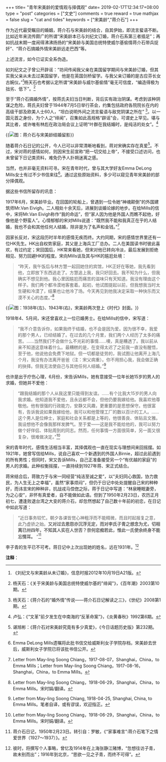 +++
title= "青年宋美龄的爱情观与择偶观"
date= 2019-02-17T12:34:17+08:00
type = "post"
categories = ["文史"]
comments = true
reward = true
mathjax = false
slug = "cat and tides"
keywords = ["宋美龄","蒋介石"]
+++

作为近代最受瞩目的婚姻，蒋介石与宋美龄的结合，自其伊始，即流言蜚语不断。比如近年来流传颇广的所谓“宋美龄本已与刘纪文订婚，蒋介石系第三者插足”；再如抗战末期一度闹得沸沸扬扬的“宋美龄与美国总统特使威尔基偷情蒋介石带兵捉奸”、“蒋介石搞婚外情宋美龄远走巴西”等。

上述流言，如今已证实全系伪造。

<!--more-->

如刘纪文之子曾公开辟谣：“坊间传闻我父亲在美国留学期间与宋美龄订婚，但其实我父亲从未去过美国留学，他是在英国剑桥留学。与我父亲订婚的是古应芬长女古婉仪。”[^1]杨天石也考据认定所谓“宋美龄与威尔基偷情”毫无可信度，“编造得极为拙劣、低下”。[^2]

至于“蒋介石搞婚外情”，按蒋氏夫妇当日判断，背后实有政治阴谋。考虑到该种阴谋之危险，蒋氏夫妇曾于1944年7月5日举行茶会，约集包括政府各院院长在内的高级干部及欧美人士60人，“坦白说明外间之流言蜚语与敌党阴谋之所在” [^3]。以一国元首之身份，为个人之“绯闻”，召集如此高规格“辟谣”会，可谓史上罕见。堪与其比者，或许唯有林彪在政治局会议上证明“叶群在我结婚时，是纯洁的处女”。[^4]

{{<img src="https://ian2.oss-cn-hangzhou.aliyuncs.com/2019-02-17-073654.jpg" alt="图：蒋介石与宋美龄结婚留影">}}

随着蒋介石日记的公开，今人已可以非常清晰地看到，蒋对宋确实存在真爱[^5]。不过，宋对蒋的感情如何，则因宋生前宣称“把一切交给上帝”，不接受口述访问，也未曾留下日记类资料，难免仍予人扑朔迷离之感。

当然，也并非毫无资料可寻。宋在青年时代，曾与其大学好友Emma DeLong Mills女士有过不少书信来往[^6]。通过这些原始资料，多少可以窥见青年宋美龄的部分择偶观。

据这些书信所留存的讯息：

1917年6月，宋美龄毕业。在回国的轮船上，曾遇到一位令她“神魂颠倒”的外国建筑师Mr.Van Eivigh。二人相处十余天后，进展到谈婚论嫁的地步。在给Mills的信中，宋将Mr.Van Eivigh称作“我的命运”，但“家人因为他是外国人而瞧不起他，好像他是个野蛮人”。心情郁郁的宋对Mills说道：“既然我不能和我真正在乎的人结婚，我也不会和其他任何人结婚，除非是为了名声和金钱。”[^7]

因家长反对，宋这段历时半年的感情无疾而终。大约同期，宋的感情世界里还有一位HK先生。HK出自权势家庭，其父是上海兵工厂总办。二人在美国读书时彼此喜欢，有过约定；宋回国后，HK常来看她，但宋对他已转向冷淡，最后发展到拒绝相见、努力回避HK的程度。宋向Mills谈及其与HK的尴尬处境：

> “昨天，我午饭后与林方慧一起回她住的宾馆，HK正好在等她，我先看到他，立即放下东西逃走了。方慧追上我，我只好回去。我不知为什么，但我确实不想见到他。我心里因尴尬而痛苦的滋味只有天知道。我没有理由这个样子。我们两个都冷漠地客套着。起初，他试图提起以前，但我想我当时太生硬和冷漠了，结果也让他冷了场。今天再见到他我决定采取一种快乐而又漠不关心的态度。”[^8]

{{<img src="https://ian2.oss-cn-hangzhou.aliyuncs.com/2019-02-17-073715.jpg" alt="图：1938年(左)、1943年(右)，宋美龄两次登上《时代》封面。">}}

1918年4、5月间，宋还曾喜欢上一位已婚男士。在给Mills的信中，宋写道：

> “我不介意告诉你，如果我终于结婚，也不会是因为爱。因为很不幸，我爱的那个男人，已经结婚了。在过去的几个月里，我们两个人经历了太多的痛苦。……当然我们不会做什么不光彩的事情……噢，真是糟透了。我以前从来不知道这意味着什么。最糟糕的是，在变得太迟了之前我一直没有醒悟，至于他，他说他会免费下地狱。但一切都是徒劳的，我试图让他离开上海几个月，我没有办法离开爸爸（注：宋父病重）。你不用担心我，我会做正确的抉择。但我无法使自己与其他任何人结婚。”[^9]

也许是出于疗伤心理，6月份，宋告诉Mills，她有意接受一位年长她15岁的男人的求婚，但她并不爱他：

> “跟我结婚的那个人从我这里只能得到友谊。……有个比我大15岁的男人向我求婚。他知道我不爱他，且永远都不会，但他仍要我嫁给他。我喜欢他尊敬他。他有很强的行政能力，安静又风趣，更重要的是思想保守。他很富有，告诉我说如果我嫁给他，我可以和他管理工厂的数以百计的工人。……这个男人是位绅士，家庭和社会关系都是上等的，他很善良、体贴且文雅。我设想他不会像我那样发脾气。至于爱——这是我不能给他的，我可以努力做个好伴侣、体贴周到的同志。然而，任何事情一方面很简单，另一面又很复杂，很难做决定。”[^10]

宋的青年时代，感情生活相当丰富，其择偶观也一直在现实与理想间来回摇摆。如1921年，她曾写信给Mills，说自己喜欢一个新遇到的外国人Birnie，超过此前遇到的所有男性；但同时，宋又告诉Mills，自己正准备接受另一个“有优越的家庭”的男人的求婚。此种权衡摇摆，一直持续到1927年蒋、宋正式结合。

蒋宋结合后，蒋致力于与宋一同经营“纯洁至诚之爱”，以“夫妇同心救国，协力救民，为人生无上之幸福”，虽然“家事烦闷”，但仍于日记中处处提醒自己宋的种种好，而讳言宋的种种非，抗战戎马倥偬之际，蒋于日记中写道：“林泉睡眠妻旁，为之心安”，非怀有真爱者，自不能做如此语。但到了1950年2月23日，农历正月初七，遭逢败退台湾之大变的蒋介石，却忽然想起了自己数十年前的初恋，在日记中如此写道：

> “近日事务较忙。朝夕各课皆觉心神粗浮而不能精微，而且时起报复之意，此乃虚骄之始。**又对过去恩怨亦沉浮无定，而对李氏子青之想念为尤，切相离已卅四年，不知其人实在人世否？奈何恋痴若此，惟此一氏使余终身不能忘情耳。** ”[^11]

李子青的生平已不可考。蒋日记中上次出现她的姓名，远在1931年。[^12]

**注释**：

[^1]:《刘纪文与宋美龄从未订婚》，信息时报2012年10月19日A21版。

[^2]:杨天石：《关于宋美龄与美国总统特使威尔基的"绯闻"》，《百年潮》2003第10期。

[^3]:杨天石：《蒋介石的“婚外情”传说——蒋介石日记解读之三》，《世纪》2008第1期。

[^4]:卢弘：《“文革”前夕发生在中南海的“反革命案”》，《炎黄春秋》1992第6期。

[^5]:谌旭彬：《蒋介石对宋美龄究竟有多少真爱》，《今日话题历史版》第232期。

[^6]:Emma DeLong Mills遗嘱将此批书信交给威斯利女子学院存档，宋美龄去世后，威斯利女子学院已将该批书信公开。

[^7]:Letter from May-ling Soong Chiang，1917-08-07，Shanghai，China，to Emma Mills；Letter from May-ling Soong Chiang，1917-08-16，Shanghai，China，to Emma Mills。

[^8]:Letter from May-ling Soong Chiang，1918-06-29，Shanghai，China，to Emma Mills。宋时娟/翻译。

[^9]:Letter from May-ling Soong Chiang, 1918-04-25, Shanghai, China, to Emma Mills。笔者自译，或有谬误，欢迎指正。

[^10]:Letter from May-ling Soong Chiang，1918-06-29，Shanghai，China，to Emma Mills。宋时娟/翻译。

[^11]:蒋介石日记，1950年2月23日。转引自：罗敏，《“家事难言”:蒋介石笔下之情爱世界（1927～1937）》。

[^12]:彼时，将撰写个人事略，曾忆及1914年在上海张静江赌博，“忽想往访子青，故未别而出”；1916年到北京，“思欲一见之子青，而终不可得”。
